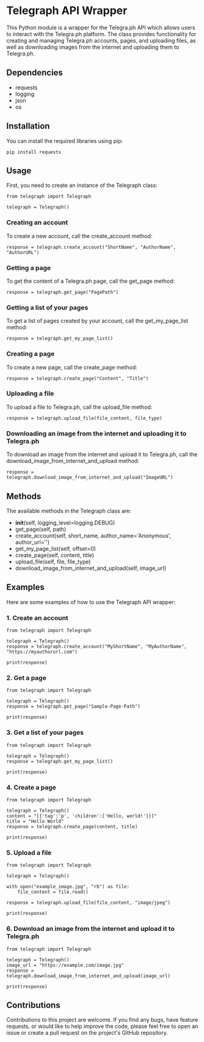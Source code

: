 # Telegraph API Wrapper

This Python module is a wrapper for the Telegra.ph API which allows users to interact with the Telegra.ph platform. The class provides functionality for creating and managing Telegra.ph accounts, pages, and uploading files, as well as downloading images from the internet and uploading them to Telegra.ph.

## Dependencies
- requests
- logging
- json
- os

## Installation
You can install the required libraries using pip:

    pip install requests

## Usage

First, you need to create an instance of the Telegraph class:

    from telegraph import Telegraph

    telegraph = Telegraph()

### Creating an account
To create a new account, call the create_account method:

    response = telegraph.create_account("ShortName", "AuthorName", "AuthorURL")

### Getting a page
To get the content of a Telegra.ph page, call the get_page method:

    response = telegraph.get_page("PagePath")

### Getting a list of your pages
To get a list of pages created by your account, call the get_my_page_list method:

    response = telegraph.get_my_page_list()

### Creating a page
To create a new page, call the create_page method:

    response = telegraph.create_page("Content", "Title")

### Uploading a file
To upload a file to Telegra.ph, call the upload_file method:

    response = telegraph.upload_file(file_content, file_type)

### Downloading an image from the internet and uploading it to Telegra.ph
To download an image from the internet and upload it to Telegra.ph, call the download_image_from_internet_and_upload method:

    response = telegraph.download_image_from_internet_and_upload("ImageURL")

## Methods
The available methods in the Telegraph class are:

- __init__(self, logging_level=logging.DEBUG)
- get_page(self, path)
- create_account(self, short_name, author_name='Anonymous', author_url='')
- get_my_page_list(self, offset=0)
- create_page(self, content, title)
- upload_file(self, file, file_type)
- download_image_from_internet_and_upload(self, image_url)

## Examples
Here are some examples of how to use the Telegraph API wrapper:

### 1. Create an account
    from telegraph import Telegraph

    telegraph = Telegraph()
    response = telegraph.create_account("MyShortName", "MyAuthorName", "https://myauthorurl.com")

    print(response)

### 2. Get a page
    from telegraph import Telegraph

    telegraph = Telegraph()
    response = telegraph.get_page("Sample-Page-Path")

    print(response)

### 3. Get a list of your pages
    from telegraph import Telegraph

    telegraph = Telegraph()
    response = telegraph.get_my_page_list()

    print(response)

### 4. Create a page
    from telegraph import Telegraph

    telegraph = Telegraph()
    content = "[{'tag':'p', 'children':['Hello, world!']}]"
    title = "Hello World"
    response = telegraph.create_page(content, title)

    print(response)

### 5. Upload a file
    from telegraph import Telegraph

    telegraph = Telegraph()

    with open("example_image.jpg", "rb") as file:
        file_content = file.read()

    response = telegraph.upload_file(file_content, "image/jpeg")

    print(response)

### 6. Download an image from the internet and upload it to Telegra.ph
    from telegraph import Telegraph

    telegraph = Telegraph()
    image_url = "https://example.com/image.jpg"
    response = telegraph.download_image_from_internet_and_upload(image_url)

    print(response)

## Contributions
Contributions to this project are welcome. If you find any bugs, have feature requests, or would like to help improve the code, please feel free to open an issue or create a pull request on the project's GitHub repository.
